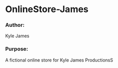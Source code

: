 # OnlineStore-James

### Author:
Kyle James
### Purpose:
 A fictional online store for Kyle James ProductionsS